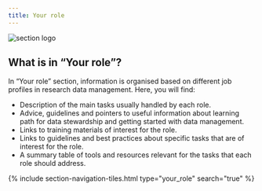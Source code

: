 ```yaml
---
title: Your role
---
```


<img class="section-image ms-4 mb-4" src="{{ '/assets/img/role.svg' | relative_url }}" alt="section logo" >

## What is in “Your role”?

In “Your role” section, information is organised based on different job profiles in research data management. Here, you will find:

- Description of the main tasks usually handled by each role.
- Advice, guidelines and pointers to useful information about learning path for data stewardship and getting started with data management.
- Links to training materials of interest for the role. 
- Links to guidelines and best practices about specific tasks that are of interest for the role.
- A summary table of tools and resources relevant for the tasks that each role should address.


{% include section-navigation-tiles.html type="your_role" search="true" %}


